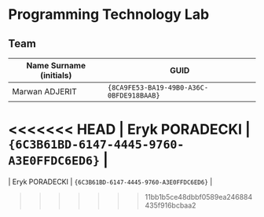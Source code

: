 # Programming Technology Lab 

## Team

| Name Surname (initials) | GUID                                     |
| ----------------------- | ---------------------------------------- |
| Marwan ADJERIT          | `{8CA9FE53-BA19-49B0-A36C-0BFDE918BAAB}` |
<<<<<<< HEAD
| Eryk PORADECKI          | `{6C3B61BD-6147-4445-9760-A3E0FFDC6ED6}` |
=======
| Eryk PORADECKI          | `{6C3B61BD-6147-4445-9760-A3E0FFDC6ED6}` |
>>>>>>> 11bb1b5ce48dbbf0589ea246884435f916bcbaa2
